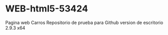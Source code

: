 # WEB-html5-53424
Pagina web Carros
Repositorio de prueba para Github version de escritorio 2.9.3 x64
